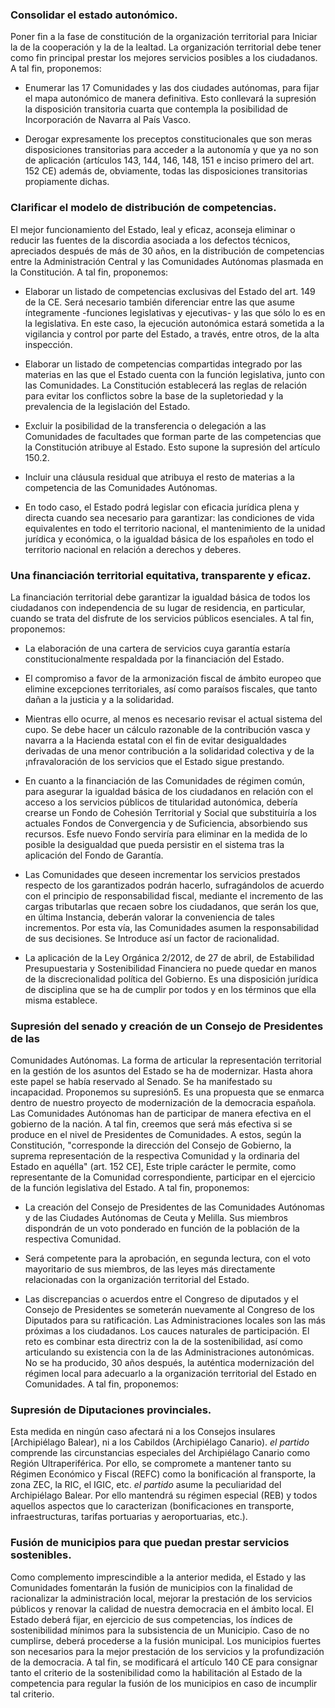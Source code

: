 
### Consolidar el estado autonómico.
Poner fin a la fase de constitución de la organización territorial para Iniciar la de la
cooperación y la de la lealtad. La organización territorial debe tener como fin principal
prestar los mejores servicios posibles a los ciudadanos. A tal fin, proponemos:

- Enumerar las 17 Comunidades y las dos ciudades autónomas, para fijar el mapa
autonómico de manera definitiva. Esto conllevará la supresión la disposición
transitoria cuarta que contempla la posibilidad de Incorporación de Navarra al País
Vasco.

- Derogar expresamente los preceptos constitucionales que son meras
disposiciones transitorias para acceder a la autonomía y que ya no son de
aplicación (artículos 143, 144, 146, 148, 151 e inciso primero del art. 152 CE)
además de, obviamente, todas las disposiciones transitorias propiamente dichas.

### Clarificar el modelo de distribución de competencias.
El mejor funcionamiento del Estado, leal y eficaz, aconseja eliminar o reducir las fuentes
de la discordia asociada a los defectos técnicos, apreciados después de más de 30 años,
en la distribución de competencias entre la Administración Central y las Comunidades
Autónomas plasmada en la Constitución. A tal fin, proponemos:

- Elaborar un listado de competencias exclusivas del Estado del art. 149 de la CE.
Será necesario también diferenciar entre las que asume íntegramente -funciones
legislativas y ejecutivas- y las que sólo lo es en la legislativa. En este caso, la
ejecución autonómica estará sometida a la vigilancia y control por parte del
Estado, a través, entre otros, de la alta inspección.

- Elaborar un listado de competencias compartidas integrado por las materias en
las que el Estado cuenta con la función legislativa, junto con las Comunidades. La
Constitución establecerá las reglas de relación para evitar los conflictos sobre la
base de la supletoriedad y la prevalencia de la legislación del Estado.

- Excluir la posibilidad de la transferencia o delegación a las Comunidades de
facultades que forman parte de las competencias que la Constitución atribuye al
Estado. Esto supone la supresión del artículo 150.2.

- Incluir una cláusula residual que atribuya el resto de materias a la competencia de
las Comunidades Autónomas.

- En todo caso, el Estado podrá legislar con eficacia jurídica plena y directa cuando
sea necesario para garantizar: las condiciones de vida equivalentes en todo el
territorio nacional, el mantenimiento de la unidad jurídica y económica, o la
igualdad básica de los españoles en todo el territorio nacional en relación a
derechos y deberes.

### Una financiación territorial equitativa, transparente y eficaz.
La financiación territorial debe garantizar la igualdad básica de todos los ciudadanos con
independencia de su lugar de residencia, en particular, cuando se trata del disfrute de los
servicios públicos esenciales. A tal fin, proponemos:

- La elaboración de una cartera de servicios cuya garantía estaría
constitucionalmente respaldada por la financiación del Estado.

- El compromiso a favor de la armonización fiscal de ámbito europeo que elimine
excepciones territoriales, así como paraísos fiscales, que tanto dañan a la
justicia y a la solidaridad.

- Mientras ello ocurre, al menos es necesario revisar el actual sistema del cupo.
Se debe hacer un cálculo razonable de la contribución vasca y navarra a la
Hacienda estatal con el fin de evitar desigualdades derivadas de una menor
contribución a la solidaridad colectiva y de la ¡nfravaloración de los servicios
que el Estado sigue prestando.

- En cuanto a la financiación de las Comunidades de régimen común, para
asegurar la igualdad básica de los ciudadanos en relación con el acceso a los
servicios públicos de titularidad autonómica, debería crearse un Fondo de
Cohesión Territorial y Social que substituiría a los actuales Fondos de
Convergencia y de Suficiencia, absorbiendo sus recursos. Esfe nuevo Fondo
serviría para eliminar en la medida de lo posible la desigualdad que pueda
persistir en el sistema tras la aplicación del Fondo de Garantía.

- Las Comunidades que deseen incrementar los servicios prestados respecto de
los garantizados podrán hacerlo, sufragándolos de acuerdo con el principio de
responsabilidad fiscal, mediante el incremento de las cargas tributarlas que
recaen sobre los ciudadanos, que serán los que, en última Instancia, deberán
valorar la conveniencia de tales incrementos. Por esta vía, las Comunidades
asumen la responsabilidad de sus decisiones. Se Introduce así un factor de
racionalidad.

- La aplicación de la Ley Orgánica 2/2012, de 27 de abril, de Estabilidad
Presupuestaria y Sostenibilidad Financiera no puede quedar en manos de la
discrecionalidad política del Gobierno. Es una disposición jurídica de disciplina
que se ha de cumplir por todos y en los términos que ella misma establece.

### Supresión del senado y creación de un Consejo de Presidentes de las
Comunidades Autónomas.
La forma de articular la representación territorial en la gestión de los asuntos del Estado
se ha de modernizar. Hasta ahora este papel se había reservado al Senado. Se ha
manifestado su incapacidad. Proponemos su supresión5. Es una propuesta que se
enmarca dentro de nuestro proyecto de modernización de la democracia española. Las
Comunidades Autónomas han de participar de manera efectiva en el gobierno de la
nación. A tal fin, creemos que será más efectiva si se produce en el nivel de Presidentes
de Comunidades. A estos, según la Constitución, "corresponde la dirección del Consejo de
Gobierno, la suprema representación de la respectiva Comunidad y la ordinaria del Estado
en aquélla" (art. 152 CE], Este triple carácter le permite, como representante de la
Comunidad correspondiente, participar en el ejercicio de la función legislativa del Estado.
A tal fin, proponemos:

- La creación del Consejo de Presidentes de las Comunidades Autónomas y de
las Ciudades Autónomas de Ceuta y Melilla. Sus miembros dispondrán de un
voto ponderado en función de la población de la respectiva Comunidad.

- Será competente para la aprobación, en segunda lectura, con el voto
mayoritario de sus miembros, de las leyes más directamente relacionadas con
la organización territorial del Estado.

- Las discrepancias o acuerdos entre el Congreso de diputados y el Consejo de
Presidentes se someterán nuevamente al Congreso de los Diputados para su
ratificación.
Las Administraciones locales son las más próximas a los ciudadanos. Los cauces
naturales de participación. El reto es combinar esta directriz con la de la sostenibilidad,
así como articulando su existencia con la de las Administraciones autonómicas. No se ha
producido, 30 años después, la auténtica modernización del régimen local para adecuarlo
a la organización territorial del Estado en Comunidades. A tal fin, proponemos:

### Supresión de Diputaciones provinciales.
Esta medida en ningún caso afectará ni a los Consejos insulares [Archipiélago Balear), ni
a los Cabildos (Archipiélago Canario).
*el partido* comprende las circunstancias especiales del Archipiélago Canario como
Región Ultraperiférica. Por ello, se compromete a mantener tanto su Régimen Económico
y Fiscal (REFC) como la bonificación al fransporte, la zona ZEC, la RIC, el IGIC, etc.
*el partido* asume la peculiaridad del Archipiélago Balear. Por ello mantendrá su régimen
especial (REB) y todos aquellos aspectos que lo caracterizan (bonificaciones en
transporte, infraestructuras, tarifas portuarias y aeroportuarias, etc.).

### Fusión de municipios para que puedan prestar servicios sostenibles.
Como complemento imprescindible a la anterior medida, el Estado y las Comunidades
fomentarán la fusión de municipios con la finalidad de racionalizar la administración local,
mejorar la prestación de los servicios públicos y renovar la calidad de nuestra democracia
en el ámbito local. El Estado deberá fijar, en ejercicio de sus competencias, los índices de
sostenibilidad mínimos para la subsistencia de un Municipio. Caso de no cumplirse, deberá
procederse a la fusión municipal. Los municipios fuertes son necesarios para la mejor
prestación de los servicios y la profundización de la democracia. A tal fin, se modificará el
artículo 140 CE para consignar tanto el criterio de la sostenibilidad como la habilitación al
Estado de la competencia para regular la fusión de los municipios en caso de incumplir tal
criterio.
